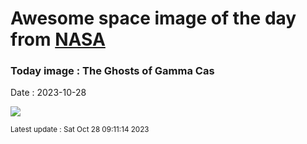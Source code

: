 
# Awesome space image of the day from [NASA](https://api.nasa.gov/)

### Today image : The Ghosts of Gamma Cas
Date : 2023-10-28

![](https://apod.nasa.gov/apod/image/2310/IC63_GruntzBax1024.jpg)

<small>Latest update : Sat Oct 28 09:11:14 2023</small>
        